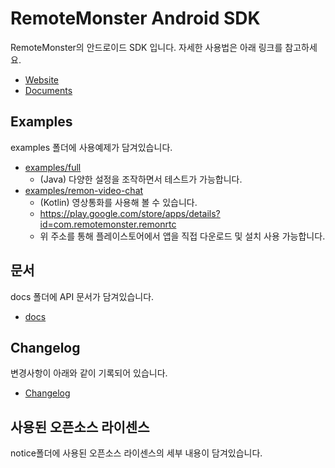 # RemoteMonster Android SDK
RemoteMonster의 안드로이드 SDK 입니다. 자세한 사용법은 아래 링크를 참고하세요.
- [Website](https://remotemonster.com)
- [Documents](https://docs.remotemonster.com/)

## Examples
examples 폴더에 사용예제가 담겨있습니다.
- [examples/full](https://github.com/RemoteMonster/android-sdk/tree/master/examples/full/)
  - (Java) 다양한 설정을 조작하면서 테스트가 가능합니다.
- [examples/remon-video-chat](https://github.com/RemoteMonster/android-sdk/tree/master/examples/remon-video-chat)
  - (Kotlin) 영상통화를 사용해 볼 수 있습니다.
  - https://play.google.com/store/apps/details?id=com.remotemonster.remonrtc
  - 위 주소를 통해 플레이스토어에서 앱을 직접 다운로드 및 설치 사용 가능합니다.

## 문서
docs 폴더에 API 문서가 담겨있습니다.
- [docs](https://remotemonster.github.io/android-sdk/)

## Changelog
변경사항이 아래와 같이 기록되어 있습니다.
- [Changelog](https://github.com/RemoteMonster/android-sdk/blob/master/CHANGELOG.md)

## 사용된 오픈소스 라이센스
notice폴더에 사용된 오픈소스 라이센스의 세부 내용이 담겨있습니다.
